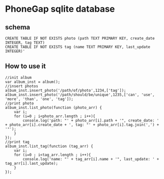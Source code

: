 # PhoneGap sqlite database

## schema

    CREATE TABLE IF NOT EXISTS photo (path TEXT PRIMARY KEY, create_date INTEGER, tag TEXT)
    CREATE TABLE IF NOT EXISTS tag (name TEXT PRIMARY KEY, last_update INTEGER)'

## How to use it

    //init album
    var album_inst = album();
    //insert photos
    album_inst.insert_photo('/path/of/photo',1234,['tag']);
    album_inst.insert_photo('/path/should/be/unique',1235,['can', 'use', 'more', 'than', 'one', 'tag']);
    //print photo
    album_inst.list_photo(function (photo_arr) {
        var i;
        for (i=0 ; i<photo_arr.length ; i++){
            console.log('path: "' + photo_arr[i].path + '", create_date: ' + photo_arr[i].create_date + ', tag: "' + photo_arr[i].tag.join(',') + '"');
        }
    });
    //print tag
    album_inst.list_tag(function (tag_arr) {
        var i;
        for (i=0 ; i<tag_arr.length ; i++){
            console.log('name: "' + tag_arr[i].name + '", last_update: ' + tag_arr[i].last_update);
        }
    });

